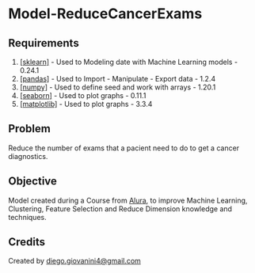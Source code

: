 # Model-ReduceCancerExams

## Requirements
<ol>
  <li><a href=https://pypi.org/project/scikit-learn/>[sklearn]</a> - Used to Modeling date with Machine Learning models - 0.24.1</li>
  <li><a href=https://pypi.org/project/pandas/>[pandas]</a> - Used to Import - Manipulate - Export data - 1.2.4</li>
  <li><a href=https://pypi.org/project/numpy/>[numpy]</a> - Used to define seed and work with arrays - 1.20.1</li>
  <li><a href=https://pypi.org/project/seaborn/>[seaborn]</a> - Used to plot graphs - 0.11.1</li>
  <li><a href=https://pypi.org/project/matplotlib/>[matplotlib]</a> - Used to plot graphs - 3.3.4</li>
</ol>


## Problem
Reduce the number of exams that a pacient need to do to get a cancer diagnostics.


## Objective
Model created during a Course from <a href=https://cursos.alura.com.br/>Alura</a>, to improve Machine Learning, Clustering, Feature Selection and Reduce Dimension knowledge and techniques.


## Credits
Created by diego.giovanini4@gmail.com
